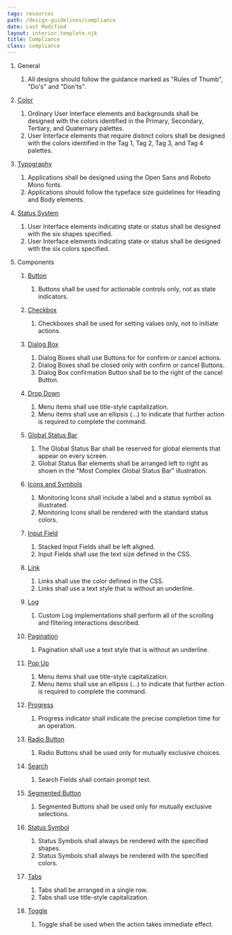 ```yaml
---
tags: resources
path: /design-guidelines/compliance
date: Last Modified
layout: interior.template.njk
title: Compliance
class: compliance
---
```

1. General 
	1. All designs should follow the guidance marked as "Rules of Thumb", "Do's" and "Don'ts".

2. [Color](http://www.astrouxds.com/design-guidelines/color)
	1. Ordinary User Interface elements and backgrounds shall be designed with the colors identified in the Primary, Secondary, Tertiary, and Quaternary palettes.
	2. User Interface elements that require distinct colors shall be designed with the colors identified in the Tag 1, Tag 2, Tag 3, and Tag 4 palettes.
	
3. [Typography](http://www.astrouxds.com/design-guidelines/typography)
	1. Applications shall be designed using the Open Sans and Roboto Mono fonts.
	2. Applications should follow the typeface size guidelines for Heading<link to headings table> and Body<link to body table> elements.
	
4. [Status System](http://www.astrouxds.com/design-guidelines/status-system)
	1. User Interface elements indicating state or status shall be designed with the six shapes specified<link to status symbol illustration>.
	2. User Interface elements indicating state or status shall be designed with the six colors specified<link to status color illustration>.
	
5. Components
	1. [Button](http://www.astrouxds.com/ui-components/button)
		1. Buttons shall be used for actionable controls only, not as state indicators.
		
	2. [Checkbox](http://www.astrouxds.com/ui-components/checkbox)
		1. Checkboxes shall be used for setting values only, not to initiate actions.
		
	3. [Dialog Box](http://www.astrouxds.com/ui-components/dialog-box)
		1. Dialog Boxes shall use Buttons for for confirm or cancel actions.  
		2. Dialog Boxes shall be closed only with confirm or cancel Buttons.
		3. Dialog Box confirmation Button shall be to the right of the cancel Button.
		
	4. [Drop Down](http://www.astrouxds.com/ui-components/drop-down)
		1. Menu items shall use title-style capitalization.
		2. Menu items shall use an ellipsis (…) to indicate that further action is required to complete the command.
		
	5. [Global Status Bar](http://www.astrouxds.com/ui-components/global-status-bar)
		1. The Global Status Bar shall be reserved for global elements that appear on every screen.
		2. Global Status Bar elements shall be arranged left to right as shown in the "Most Complex Global Status Bar"<linked illustration> illustration.
		
	6. [Icons and Symbols](http://www.astrouxds.com/ui-components/icons-and-symbols)
		1. Monitoring Icons shall include a label and a status symbol as illustrated.<link to icon illustration>
		2. Monitoring Icons shall be rendered with the standard status colors.<link to status colors>
		
	7. [Input Field](http://www.astrouxds.com/ui-components/input-field)
		1. Stacked Input Fields shall be left aligned.
		2. Input Fields shall use the text size defined in the CSS<link to CSS>.
		
	8. [Link](http://www.astrouxds.com/ui-components/link)
		1. Links shall use the color defined in the CSS<link to CSS>.
		2. Links shall use a text style that is without an underline.
		
	9. [Log](http://www.astrouxds.com/ui-components/log)
		1. Custom Log implementations shall perform all of the scrolling<link to scrolling> and filtering interactions<link to filtering> described.
			
	11. [Pagination](http://www.astrouxds.com/ui-components/pagination)
		1. Pagination shall use a text style that is without an underline.
		
	12. [Pop Up](http://www.astrouxds.com/ui-components/pop-up)
		1. Menu items shall use title-style capitalization.
		2. Menu items shall use an ellipsis (…) to indicate that further action is required to complete the command.
		
	13. [Progress](http://www.astrouxds.com/ui-components/progress)
		1. Progress indicator shall indicate the precise completion time for an operation.
		
	14. [Radio Button](http://www.astrouxds.com/ui-components/radio-button)
		1. Radio Buttons shall be used only for mutually exclusive choices.
		
	15. [Search](http://www.astrouxds.com/ui-components/search)
		1. Search Fields shall contain prompt text.
		
	16. [Segmented Button](http://www.astrouxds.com/ui-components/segmented-button)
		1. Segmented Buttons shall be used only for mutually exclusive selections.
		
	18. [Status Symbol](http://www.astrouxds.com/ui-components/status-symbol)
		1. Status Symbols shall always be rendered with the specified shapes<link to colors>.
		2. Status Symbols shall always be rendered with the specified colors<link to shapes>.
			
	20. [Tabs](http://www.astrouxds.com/ui-components/tabs)
		1. Tabs shall be arranged in a single row.
		2. Tabs shall use title-style capitalization.
		
	22. [Toggle](http://www.astrouxds.com/ui-components/toggle)
		1. Toggle shall be used when the action takes immediate effect.
		

